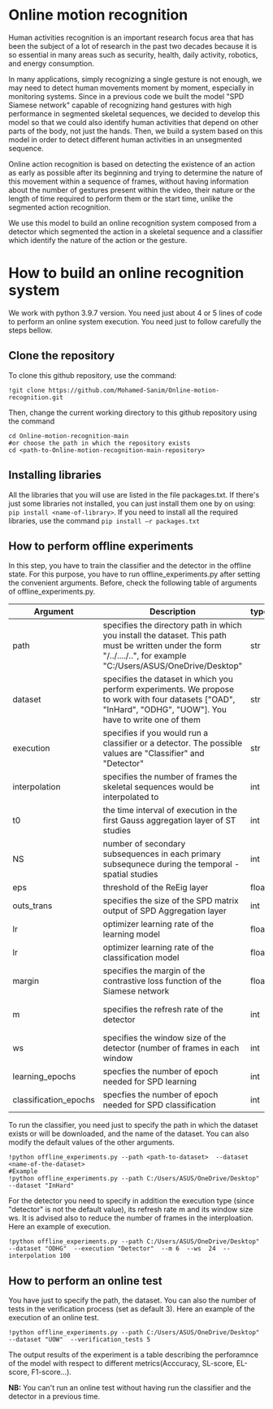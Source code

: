 # Online motion recognition
Human activities recognition is an important research focus area that has been the subject of a lot of research in the past two decades because it is so essential in many areas such as security, health, daily activity, robotics, and energy consumption.

In many applications, simply recognizing a single gesture is not enough, we may need to detect human movements moment by moment, especially in monitoring systems. Since in a previous code we built the model "SPD Siamese network" capable of recognizing hand gestures with high performance in segmented skeletal sequences, we decided to develop this model so that we could also identify human activities that depend on other parts of the body, not just the hands. Then, we build a system based on this model in order to detect different human activities in an unsegmented sequence.

Online action recognition is based on detecting the existence of an action as early as possible after its beginning and trying to determine the nature of this movement within a sequence of frames, without having information about the number of gestures present within the video, their nature or the length of time required to perform them or the start time, unlike the segmented action recognition. 

We use this model to build an online recognition system composed from a detector which segmented the action in a skeletal sequence and a classifier which identify the nature of the action or the gesture. 

# How to build an online recognition system
We work with python 3.9.7 version. You need just about 4 or 5 lines of code to perform an online system execution. You need just to follow carefully the steps bellow.
## Clone the repository
To clone this github repository, use the command:
```
!git clone https://github.com/Mohamed-Sanim/Online-motion-recognition.git
```
Then, change the current working directory to this github repository using the command
```
cd Online-motion-recognition-main
#or choose the path in which the repository exists
cd <path-to-Online-motion-recognition-main-repository> 
```
## Installing libraries
All the libraries that you will use are listed in the file packages.txt. If there's just some libraries not installed, you can just install them one by on using: `pip install <name-of-library>`.  If you need to install all the required libraries, use the command `pip install –r packages.txt`
## How to  perform offline experiments
In this step,  you have to train the classifier and the detector in the offline state. For this purpose, you have to run offline_experiments.py after setting the convenient arguments. Before, check the following table of arguments of offline_experiments.py.

| Argument | Description |type | Default |Requirement |
| --- | --- | --- | --- | --- |
| path | specifies the directory path in which you install the dataset. This path must be written under the form "/../..../..", for example "C:/Users/ASUS/OneDrive/Desktop" | str | - | **Required** |
| dataset | specifies the dataset in which you perform experiments. We propose to work with four datasets \["OAD", "InHard", "ODHG", "UOW"\]. You have to write one of them| str| "OAD | Not required |
| execution | specifies if you would run a classifier or a detector. The possible values are "Classifier" and "Detector" | str | "Classifier" | Not required |
| interpolation | specifies the number of frames the skeletal sequences would be interpolated to| int | 500 | Not required |
| t0 | the time interval of execution in the first Gauss aggregation layer of ST studies  | int| 1 | Not required |
| NS | number of secondary subsequences in each primary subsequnece during the temporal - spatial studies | int | 15 | Not required |
| eps | threshold of the ReEig layer | float | 0.0001 | Not required|
| outs_trans | specifies the size of the SPD matrix output of SPD Aggregation layer | int | 200 | Not required |
| lr | optimizer learning rate of the learning model | float| 1e-5 | Not required  |
| lr | optimizer learning rate of the classification model | float| 7e-4 | Not required  |
| margin | specifies the margin of the contrastive loss function of the Siamese network| float | 7.0 | Not required |
| m | specifies the refresh rate of the detector | int | - |  **Required** if you execute a Detector |
| ws | specifies the window size of the detector (number of frames in each window | int | - | **Required** if you execute a Detector |
| learning_epochs | specfies the number of epoch needed for SPD learning | int | 10 | Not required |
| classification_epochs |specfies the number of epoch needed for SPD classification | int | 100 | Not required |

To run the classifier, you need just to specify the path in which the dataset exists or will be downloaded, and the name of the dataset. You can also modify the default values of the other arguments.
```
!python offline_experiments.py --path <path-to-dataset>  --dataset <name-of-the-dataset>
#Example 
!python offline_experiments.py --path C:/Users/ASUS/OneDrive/Desktop"   --dataset "InHard"
```

For the detector you need to specify in addition the execution type (since "detector" is not the default value), its refresh rate m and its window size ws. It is advised also to reduce the number of frames in the interploation. Here an example of execution.
```
!python offline_experiments.py --path C:/Users/ASUS/OneDrive/Desktop"   --dataset "ODHG"  --execution "Detector"  --m 6  --ws  24  --interpolation 100
```
## How to perform an online test
You have just to specify the path, the dataset. You can also the number of tests in the verification process (set as default 3). Here an example of the execution of an online test.
```
!python offline_experiments.py --path C:/Users/ASUS/OneDrive/Desktop"   --dataset "UOW"  --verification_tests 5
```
The output results of the experiment is a table describing the perforamnce of the model with respect to different metrics(Acccuracy, SL-score, EL-score, F1-score...).

**NB:** You can't run an online test without having run the classifier and the detector in a previous time.
